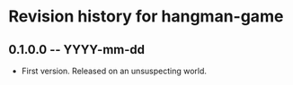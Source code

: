 # Revision history for hangman-game

## 0.1.0.0 -- YYYY-mm-dd

* First version. Released on an unsuspecting world.
